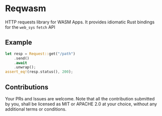 # Reqwasm

HTTP requests library for WASM Apps. It provides idiomatic Rust bindings for the `web_sys` `fetch` API

## Example

```rust
let resp = Request::get("/path")
    .send()
    .await
    .unwrap();
assert_eq!(resp.status(), 200);
```

## Contributions

Your PRs and Issues are welcome. Note that all the contribution submitted by you, shall be licensed as MIT or APACHE 2.0 at your choice, without any additional terms or conditions.
